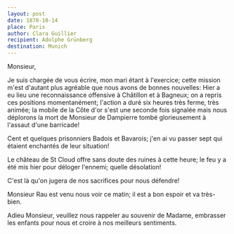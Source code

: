 ```yaml
---
layout: post
date: 1870-10-14
place: Paris
author: Clara Guillier
recipient: Adolphe Grünberg
destination: Munich
---
```



Monsieur,

Je suis chargée de vous écrire, mon mari étant à l'exercice; cette  mission
m'est d'autant plus agréable que nous avons de bonnes nouvelles: Hier a eu lieu
une reconnaissance offensive à Châtillon et à Bagneux; on a repris ces
positions momentanément; l'action a duré six heures très ferme, très animée; la
mobile de la Côte d'or s'est une seconde fois signalée mais nous déplorons la
mort de Monsieur de Dampierre tombé glorieusement à l'assaut d'une barricade!

Cent et quelques prisonniers Badois et Bavarois; j'en ai vu passer sept qui
étaient enchantés de leur situation!

Le château de St Cloud offre sans doute des ruines à cette heure; le feu
y a été mis hier pour déloger l'ennemi; quelle désolation!

C'est là qu'on jugera de nos sacrifices pour nous défendre!

Monsieur Rau est venu nous voir ce matin; il est a bon espoir et va très-bien.

Adieu Monsieur, veuillez nous rappeler au souvenir de Madame, embrasser les
enfants pour nous et croire à nos meilleurs sentiments.
